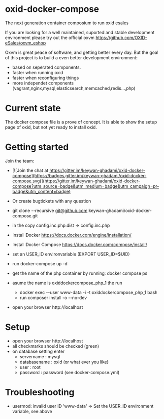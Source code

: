 oxid-docker-compose
===================

The next generation container composium to run oxid esales

If you are looking for a well maintained, suported and stable development environment please try out the official
oxvm https://github.com/OXID-eSales/oxvm_eshop

Oxvm is great peace of software, and getting better every day. But the goal of this project is to build a even better development environment: 
- based on seperated components.
- faster when running oxid
- faster when reconfiguring things
- more independet components (vagrant,nginx,mysql,elasticsearch,memcached,redis...,php)

Current state
=============

The docker compose file is a prove of concept.
It is able to show the setup page of oxid, but not yet ready to install oxid.

Getting started
===============
Join the team:
* [![Join the chat at https://gitter.im/keywan-ghadami/oxid-docker-compose](https://badges.gitter.im/keywan-ghadami/oxid-docker-compose.svg)](https://gitter.im/keywan-ghadami/oxid-docker-compose?utm_source=badge&utm_medium=badge&utm_campaign=pr-badge&utm_content=badge)
* Or create bugtickets with any question


* git clone --recursive git@github.com:keywan-ghadami/oxid-docker-compose.git
* in the copy config.inc.php.dist => config.inc.php 
* Install Docker https://docs.docker.com/engine/installation/
* Install Docker Compose https://docs.docker.com/compose/install/
* set an USER_ID environvariable (EXPORT USER_ID=$UID)  
* run docker-compose up -d
* get the name of the php container by running: docker compose ps
* asume the name is oxiddockercompose_php_1 the run
  * docker exec --user www-data -i -t oxiddockercompose_php_1 bash
  * run composer install -o --no-dev
* open your browser http://localhost

Setup
=====
* open your browser http://localhost
* all checkmarks should be checked (green)
* on database setting enter
  *  servername : mysql
  *  databasename : oxid (or what ever you like)
  *  user : root
  *  password : password (see docker-compose.yml)


Troubleshooting
=============
* usermod: invalid user ID 'www-data' => Set the USER_ID environment variable, see above



